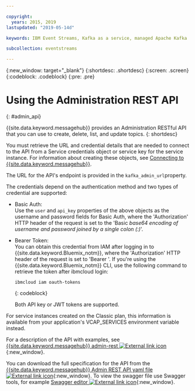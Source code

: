 ```yaml
---

copyright:
  years: 2015, 2019
lastupdated: "2019-05-14d"

keywords: IBM Event Streams, Kafka as a service, managed Apache Kafka

subcollection: eventstreams

---
```


{:new_window: target="_blank"}
{:shortdesc: .shortdesc}
{:screen: .screen}
{:codeblock: .codeblock}
{:pre: .pre}

# Using the Administration REST API
{: #admin_api}

{{site.data.keyword.messagehub}} provides an Administration RESTful API that you can use to create, delete, list, and update topics.
{: shortdesc}

You must retrieve the URL and credential details that are needed to connect to the API from a Service credentials object or service key for the service instance. For information about creating these objects, see 
[Connecting to {{site.data.keyword.messagehub}}](/docs/services/EventStreams?topic=eventstreams-connecting).

The URL for the API's endpoint is provided in the ```kafka_admin_url```property.

The credentials depend on the authentication method and two types of credential are supported:
* Basic Auth:<br/> 
    Use the ```user``` and ```api_key``` properties of the above objects as the username and password fields for Basic Auth, where the 'Authorization' HTTP header of the request is set to the 'Basic <var class="keyword varname">base64 encoding of username and password joined by a single colon (:)</var>'.

* Bearer Token:<br/>
    You can obtain this credential from IAM after logging in to {{site.data.keyword.Bluemix_notm}}, where the 'Authorization' HTTP header of the request is set to 'Bearer <token>'. If you're using the {{site.data.keyword.Bluemix_notm}} CLI, use the following command to retrieve the token after ibmcloud login:

    ```
    ibmcloud iam oauth-tokens
    ```
    {: codeblock}

    Both API key or JWT tokens are supported. 

For service instances created on the Classic plan, this information is available from your application's VCAP_SERVICES environment variable instead.

For a description of the API with examples, see 
[{{site.data.keyword.messagehub}} admin-rest ![External link icon](../../icons/launch-glyph.svg "External link icon")](https://github.com/ibm-messaging/event-streams-docs/tree/master/admin-rest-api){:new_window}.

You can download the full specification for the API from the [{{site.data.keyword.messagehub}} Admin REST API yaml file ![External link icon](../../icons/launch-glyph.svg "External link icon")](https://github.com/ibm-messaging/event-streams-docs/blob/master/admin-rest-api/admin-rest-api.yaml){:new_window}.
To view the swagger file use Swagger tools, for example [Swagger editor ![External link icon](../../icons/launch-glyph.svg "External link icon")](http://editor.swagger.io/#/){:new_window}.




